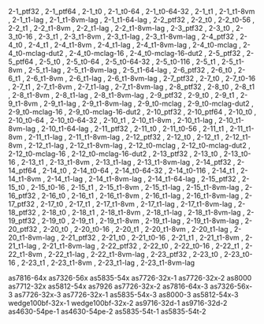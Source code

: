 2-1_ptf32 , 
2-1_ptf64 , 
2-1_t0 , 
2-1_t0-64 , 
2-1_t0-64-32 , 
2-1_t1 , 
2-1_t1-8vm , 
2-1_t1-lag , 
2-1_t1-8vm-lag , 
2-1_t1-64-lag , 
2-2_ptf32 , 
2-2_t0 , 
2-2_t0-56 , 
2-2_t1 , 
2-2_t1-8vm , 
2-2_t1-lag , 
2-2_t1-8vm-lag , 
2-3_ptf32 , 
2-3_t0 , 
2-3_t0-16 , 
2-3_t1 , 
2-3_t1-8vm , 
2-3_t1-lag , 
2-3_t1-8vm-lag , 
2-4_ptf32 , 
2-4_t0 , 
2-4_t1 , 
2-4_t1-8vm , 
2-4_t1-lag , 
2-4_t1-8vm-lag , 
2-4_t0-mclag , 
2-4_t0-mclag-dut2 , 
2-4_t0-mclag-16 , 
2-4_t0-mclag-16-dut2 , 
2-5_ptf32 , 
2-5_ptf64 , 
2-5_t0 , 
2-5_t0-64 , 
2-5_t0-64-32 , 
2-5_t0-116 , 
2-5_t1 , 
2-5_t1-8vm , 
2-5_t1-lag , 
2-5_t1-8vm-lag , 
2-5_t1-64-lag , 
2-6_ptf32 , 
2-6_t0 , 
2-6_t1 , 
2-6_t1-8vm , 
2-6_t1-lag , 
2-6_t1-8vm-lag , 
2-7_ptf32 , 
2-7_t0 , 
2-7_t0-16 , 
2-7_t1 , 
2-7_t1-8vm , 
2-7_t1-lag , 
2-7_t1-8vm-lag , 
2-8_ptf32 , 
2-8_t0 , 
2-8_t1 , 
2-8_t1-8vm , 
2-8_t1-lag , 
2-8_t1-8vm-lag , 
2-9_ptf32 , 
2-9_t0 , 
2-9_t1 , 
2-9_t1-8vm , 
2-9_t1-lag , 
2-9_t1-8vm-lag , 
2-9_t0-mclag , 
2-9_t0-mclag-dut2 , 
2-9_t0-mclag-16 , 
2-9_t0-mclag-16-dut2 , 
2-10_ptf32 , 
2-10_ptf64 , 
2-10_t0 , 
2-10_t0-64 , 
2-10_t0-64-32 , 
2-10_t1 , 
2-10_t1-8vm , 
2-10_t1-lag , 
2-10_t1-8vm-lag , 
2-10_t1-64-lag , 
2-11_ptf32 , 
2-11_t0 , 
2-11_t0-56 , 
2-11_t1 , 
2-11_t1-8vm , 
2-11_t1-lag , 
2-11_t1-8vm-lag , 
2-12_ptf32 , 
2-12_t0 , 
2-12_t1 , 
2-12_t1-8vm , 
2-12_t1-lag , 
2-12_t1-8vm-lag , 
2-12_t0-mclag , 
2-12_t0-mclag-dut2 , 
2-12_t0-mclag-16 , 
2-12_t0-mclag-16-dut2 , 
2-13_ptf32 , 
2-13_t0 , 
2-13_t0-16 , 
2-13_t1 , 
2-13_t1-8vm , 
2-13_t1-lag , 
2-13_t1-8vm-lag , 
2-14_ptf32 , 
2-14_ptf64 , 
2-14_t0 , 
2-14_t0-64 , 
2-14_t0-64-32 , 
2-14_t0-116 , 
2-14_t1 , 
2-14_t1-8vm , 
2-14_t1-lag , 
2-14_t1-8vm-lag , 
2-14_t1-64-lag , 
2-15_ptf32 , 
2-15_t0 , 
2-15_t0-16 , 
2-15_t1 , 
2-15_t1-8vm , 
2-15_t1-lag , 
2-15_t1-8vm-lag , 
2-16_ptf32 , 
2-16_t0 , 
2-16_t1 , 
2-16_t1-8vm , 
2-16_t1-lag , 
2-16_t1-8vm-lag , 
2-17_ptf32 , 
2-17_t0 , 
2-17_t1 , 
2-17_t1-8vm , 
2-17_t1-lag , 
2-17_t1-8vm-lag , 
2-18_ptf32 , 
2-18_t0 , 
2-18_t1 , 
2-18_t1-8vm , 
2-18_t1-lag , 
2-18_t1-8vm-lag , 
2-19_ptf32 , 
2-19_t0 , 
2-19_t1 , 
2-19_t1-8vm , 
2-19_t1-lag , 
2-19_t1-8vm-lag , 
2-20_ptf32 , 
2-20_t0 , 
2-20_t0-16 , 
2-20_t1 , 
2-20_t1-8vm , 
2-20_t1-lag , 
2-20_t1-8vm-lag , 
2-21_ptf32 , 
2-21_t0 , 
2-21_t0-16 , 
2-21_t1 , 
2-21_t1-8vm , 
2-21_t1-lag , 
2-21_t1-8vm-lag , 
2-22_ptf32 , 
2-22_t0 , 
2-22_t0-16 , 
2-22_t1 , 
2-22_t1-8vm , 
2-22_t1-lag , 
2-22_t1-8vm-lag , 
2-23_ptf32 , 
2-23_t0 , 
2-23_t0-16 , 
2-23_t1 , 
2-23_t1-8vm , 
2-23_t1-lag , 
2-23_t1-8vm-lag


as7816-64x
as7326-56x
as5835-54x
as7726-32x-1
as7726-32x-2
as8000
as7712-32x
as5812-54x
as7926
as7726-32x-2
as7816-64x-3
as7326-56x-3
as7726-32x-3
as7726-32x-1
as5835-54x-3
as8000-3
as5812-54x-3
wedge100bf-32x-1
wedge100bf-32x-2
as9716-32d-1
as9716-32d-2
as4630-54pe-1
as4630-54pe-2
as5835-54t-1
as5835-54t-2

